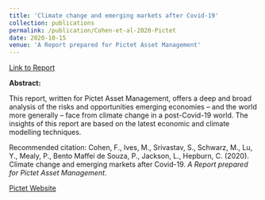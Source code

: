 ```yaml
---
title: 'Climate change and emerging markets after Covid-19'
collection: publications
permalink: /publication/Cohen-et-al-2020-Pictet
date: 2020-10-15
venue: 'A Report prepared for Pictet Asset Management'
---
```


[Link to Report](https://moritzschwarz.org/files/Hepburn_Schwarz_2020.pdf)

**Abstract:**

This report, written for Pictet Asset Management, offers a deep and broad analysis of the risks and opportunities emerging economies – and the world more generally – face from climate change in a post-Covid-19 world. The insights of this report are based on the latest economic and climate modelling techniques.

Recommended citation: Cohen, F., Ives, M., Srivastav, S., Schwarz, M., Lu, Y., Mealy, P., Bento Maffei de Souza, P., Jackson, L., Hepburn, C. (2020). Climate change and emerging markets after Covid-19. <i>A Report prepared for Pictet Asset Management</i>.

[Pictet Website](https://am.pictet.com/ch/en/investment-research/climate-change)
